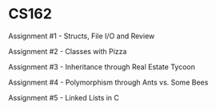 # CS162

Assignment #1 - Structs, File I/O and Review

Assignment #2 - Classes with Pizza

Assignment #3 - Inheritance through Real Estate Tycoon

Assignment #4 - Polymorphism through Ants vs. Some Bees

Assignment #5 - Linked Lists in C
